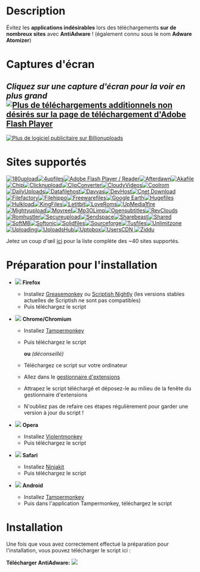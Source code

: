# Description

Évitez les **applications indésirables** lors des téléchargements **sur de nombreux sites** avec **AntiAdware** ! (également connu sous le nom **Adware Atomizer**)

# Captures d'écran
*Cliquez sur une capture d'écran pour la voir en plus grand*
[![Plus de téléchargements additionnels non désirés sur la page de téléchargement d'Adobe Flash Player](https://i.imgur.com/9v4EzlIh.png "Plus de téléchargements additionnels non désirés sur la page de téléchargement d'Adobe Flash Player")](https://i.imgur.com/9v4EzlI.png)
---------------------------------------
[![Plus de logiciel publicitaire sur Billionuploads](https://i.imgur.com/BaIQYADh.png "Plus de logiciel publicitaire sur Billionuploads")](https://i.imgur.com/BaIQYAD.png)

# Sites supportés
[![180upload](https://i.imgur.com/dW7jcQ7.png "180upload")![4upfiles](https://i.imgur.com/QJhQFDP.png "4upfiles")![Adobe Flash Player / Reader](https://i.imgur.com/SvLjgIf.png "Adobe Flash Player / Reader")![Afterdawn](https://i.imgur.com/CDxX9AX.png "Afterdawn")![Akafile](https://i.imgur.com/4wVFAm8.png "Akafile")![Chip](https://i.imgur.com/UiH9cvh.png "Chip")![Clicknupload](https://i.imgur.com/PAYfKmH.png "Clicknupload")![ClipConverter](https://i.imgur.com/GLINRR5.png "ClipConverter")![CloudyVideos](https://i.imgur.com/riYex5l.png "CloudyVideos")![Coolrom](https://i.imgur.com/ezguqmD.png "Coolrom")![DailyUploads](https://i.imgur.com/fEPLqkW.png "DailyUploads")![Datafilehost](https://i.imgur.com/y5uKbBC.png "Datafilehost")![Davvas](https://i.imgur.com/Eh6QnwZ.png "Davvas")![DevHost](https://i.imgur.com/Eh6QnwZ.png "DevHost")![Cnet Download](https://i.imgur.com/B7nIZg7.png "Cnet Download")
![Filefactory](https://i.imgur.com/Eh6QnwZ.png "Filefactory")![Filehippo](https://i.imgur.com/ZeiBRrt.png "Filehippo")![Freewarefiles](https://i.imgur.com/ST2ihXt.png "Freewarefiles")![Google Earth](https://i.imgur.com/Ma9NZ6l.png "Google Earth")![Hugefiles](https://i.imgur.com/ay3VE9G.png "Hugefiles")![Hulkload](https://i.imgur.com/9fYQMWz.png "Hulkload")![KingFiles](https://i.imgur.com/Eh6QnwZ.png "KingFiles")![Letitbit](https://i.imgur.com/eVRYCNs.png "Letitbit")![LoveRoms](https://i.imgur.com/n1c9KHY.png "LoveRoms")![UpMedia1fire](https://i.imgur.com/AH8D75T.png "UpMedia1fire")![Mightyupload](https://i.imgur.com/Eh6QnwZ.png "Mightyupload")![Movreel](https://i.imgur.com/Eh6QnwZ.png "Movreel")![Mp3OLimp](https://i.imgur.com/6I9TKeB.png "Mp3OLimp")![Opensubtitles](https://i.imgur.com/etDajvg.png "Opensubtitles")![RevClouds](https://i.imgur.com/8XWNVcr.png "RevClouds")
![Romhustler](https://i.imgur.com/wup392J.png "Romhustler")![Secureupload](https://i.imgur.com/eQ06o7i.png "Secureupload")![Sendspace](https://i.imgur.com/7gx1svU.png "Sendspace")![Sharebeast](https://i.imgur.com/PAUqYgu.png "Sharebeast")![Shared](https://i.imgur.com/onpVg02.png "Shared")![SoftM8](https://i.imgur.com/YcCYuvK.png "SoftM8")![Softonic](https://i.imgur.com/zVF1jat.png "Softonic")![Solidfiles](https://i.imgur.com/rtXgrpz.png "Solidfiles")![Sourceforge](https://i.imgur.com/HKfnAiF.png "Sourceforge")![Tusfiles](https://i.imgur.com/7sZA4re.png "Tusfiles")![Unlimitzone](https://i.imgur.com/FLJWebZ.png "Unlimitzone")![Uploading](https://i.imgur.com/nf0jqv9.png "Uploading")![UploadsHub](https://i.imgur.com/ySuwrni.png "UploadsHub")![Uptobox](https://i.imgur.com/HgqSsEu.png "Uptobox")![UsersCDN](https://i.imgur.com/AR3vvNQ.png "UsersCDN")
![Ziddu](https://i.imgur.com/QESaPBE.png "Ziddu")](https://github.com/HandyUserscripts/AntiAdware/wiki/Supported-Websites)

Jetez un coup d'œil [ici](https://github.com/HandyUserscripts/AntiAdware/wiki/Supported-Websites) pour la liste complète des ~40 sites supportés.

# Préparation pour l'installation

- ![](https://i.imgur.com/zD5npRg.png) **Firefox**
  - Installez [Greasemonkey](https://addons.mozilla.org/firefox/addon/greasemonkey/) ou [Scriptish Nightly](https://github.com/scriptish/scriptish-nightlies/releases) (les versions stables actuelles de Scriptish ne sont pas compatibles)
  - Puis téléchargez le script

- ![](https://i.imgur.com/IVru2Aw.png) **Chrome/Chromium**
  - Installez [Tampermonkey](https://chrome.google.com/webstore/detail/tampermonkey/dhdgffkkebhmkfjojejmpbldmpobfkfo/)
  - Puis téléchargez le script

    **ou** *(déconseillé)*

  - Téléchargez ce script sur votre ordinateur
  - Allez dans le [gestionnaire d'extensions](https://i.imgur.com/8ALV1pq.png)
  - Attrapez le script téléchargé et déposez-le au milieu de la fenête du gestionnaire d'extensions
  - N'oubliez pas de refaire ces étapes régulièrement pour garder une version à jour du script !

- ![](https://i.imgur.com/P1R4aMx.png) **Opera**
  - Installez [Violentmonkey](https://addons.opera.com/en/extensions/details/violent-monkey/)
  - Puis téléchargez le script

- ![](https://i.imgur.com/pUhViGt.png) **Safari**
  - Installez [Ninjakit](http://ss-o.net/safari/extension/NinjaKit.safariextz)
  - Puis téléchargez le script

- ![](https://i.imgur.com/DDd2ihc.png) **Android**
  - Installez [Tampermonkey](https://play.google.com/store/apps/details?id=net.biniok.tampermonkey)
  - Puis dans l'application Tampermonkey, téléchargez le script

# Installation

Une fois que vous avez correctement effectué la préparation pour l'installation, vous pouvez télécharger le script ici :

**Télécharger AntiAdware:** [![](https://i.imgur.com/0KCjrsZ.png)](https://bit.ly/AntiAdware)
